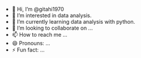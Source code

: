 - 👋 Hi, I’m @gitahi1970
- 👀 I’m interested in data analysis.
- 🌱 I’m currently learning data analysis with python.
- 💞️ I’m looking to collaborate on ...
- 📫 How to reach me ...
- 😄 Pronouns: ...
- ⚡ Fun fact: ...

<!---
gitahi1970/gitahi1970 is a ✨ special ✨ repository because its `README.md` (this file) appears on your GitHub profile.
You can click the Preview link to take a look at your changes.
--->
